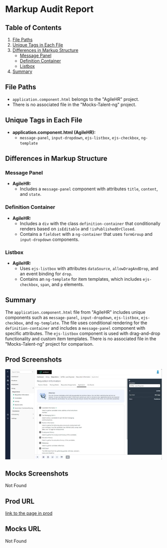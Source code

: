 # Markup Audit Report

## Table of Contents

1. [File Paths](#file-paths)
2. [Unique Tags in Each File](#unique-tags-in-each-file)
3. [Differences in Markup Structure](#differences-in-markup-structure)
   - [Message Panel](#message-panel)
   - [Definition Container](#definition-container)
   - [Listbox](#listbox)
4. [Summary](#summary)

## File Paths

- `application.component.html` belongs to the "AgileHR" project.
- There is no associated file in the "Mocks-Talent-ng" project.

## Unique Tags in Each File

- **application.component.html (AgileHR):**
  - `message-panel`, `input-dropdown`, `ejs-listbox`, `ejs-checkbox`, `ng-template`

## Differences in Markup Structure

### Message Panel

- **AgileHR:**
  - Includes a `message-panel` component with attributes `title`, `content`, and `state`.

### Definition Container

- **AgileHR:**
  - Includes a `div` with the class `definition-container` that conditionally renders based on `isEditable` and `!isPublishedOrClosed`.
  - Contains a `fieldset` with a `ng-container` that uses `formGroup` and `input-dropdown` components.

### Listbox

- **AgileHR:**
  - Uses `ejs-listbox` with attributes `dataSource`, `allowDragAndDrop`, and an event binding for `drop`.
  - Contains an `ng-template` for item templates, which includes `ejs-checkbox`, `span`, and `p` elements.

## Summary

The `application.component.html` file from "AgileHR" includes unique components such as `message-panel`, `input-dropdown`, `ejs-listbox`, `ejs-checkbox`, and `ng-template`. The file uses conditional rendering for the `definition-container` and includes a `message-panel` component with specific attributes. The `ejs-listbox` component is used with drag-and-drop functionality and custom item templates. There is no associated file in the "Mocks-Talent-ng" project for comparison.

## Prod Screenshots

![Alt Text](./img-dev.jpg)

## Mocks Screenshots

Not Found

## Prod URL

[link to the page in prod](https://piedpiper.agilehr.net/hiring/requisitions/requisition_01j203caetfqpangs4gptyke4k/requisition-info/application)

## Mocks URL

Not Found
